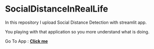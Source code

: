 # SocialDistanceInRealLife
In this repository I upload Social Distance Detection with streamlit app.

You playing with that application so you more understand what is doing.

Go To App : [**Click me**](https://socialdistance.streamlit.app/)


